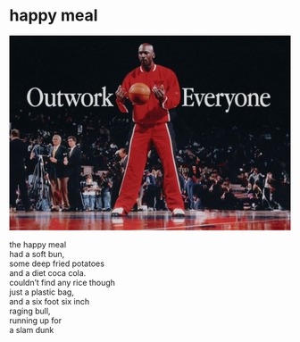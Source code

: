 # happy meal
![happy meal](images/happy%20meal.jpeg)

the happy meal<br/>
had a soft bun,<br/> 
some deep fried potatoes<br/>
and a diet coca cola.<br/>
couldn’t find any rice though<br/>
just a plastic bag,<br/>
and a six foot six inch<br/>
raging bull,<br/> 
running up for<br/>
a slam dunk
